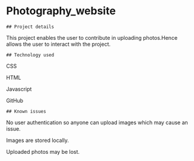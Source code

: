    # Photography_website

    ## Project details
  This project enables the user to contribute in uploading photos.Hence
  allows the user to interact with the project.

    ## Technology used
  CSS

  HTML

  Javascript

  GitHub

    ## Known issues
  No user authentication so anyone can upload images which may cause an issue.

  Images are stored locally.

  Uploaded photos may be lost.